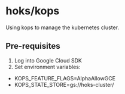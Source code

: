 # hoks/kops

Using kops to manage the kubernetes cluster. 

## Pre-requisites

1. Log into Google Cloud SDK
2. Set environment variables:
  * KOPS_FEATURE_FLAGS=AlphaAllowGCE
  * KOPS_STATE_STORE=gs://hoks-cluster/


